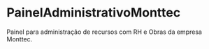 # PainelAdministrativoMonttec
Painel para administração de recursos com RH e Obras da empresa Monttec.
